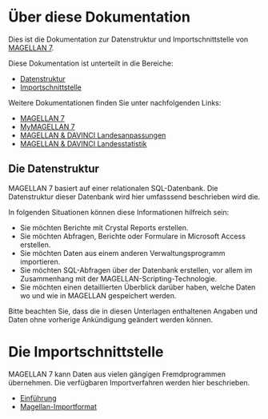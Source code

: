 # Über diese Dokumentation

Dies ist die Dokumentation zur Datenstruktur und Importschnittstelle von [MAGELLAN 7](https://magellan.stueber.de).

Diese Dokumentation ist unterteilt in die Bereiche:

* [Datenstruktur](datenstruktur/index.md)
* [Importschnittstelle](importe/index.md)

Weitere Dokumentationen finden Sie unter nachfolgenden Links:

* [MAGELLAN 7](https://doc.magellan7.stueber.de)
* [MyMAGELLAN 7](https://doc.mymagellan7.stueber.de)
* [MAGELLAN & DAVINCI Landesanpassungen](https://doc.la.stueber.de)
* [MAGELLAN & DAVINCI Landesstatistik](https://doc.ls.stueber.de)

## Die Datenstruktur

MAGELLAN 7 basiert auf einer relationalen SQL-Datenbank. Die Datenstruktur dieser Datenbank wird hier umfasssend beschrieben wird die. 

In folgenden Situationen können diese Informationen hilfreich sein:

* Sie möchten Berichte mit Crystal Reports erstellen.
* Sie möchten Abfragen, Berichte oder Formulare in Microsoft Access erstellen.
* Sie möchten Daten aus einem anderen Verwaltungsprogramm importieren.
* Sie möchten SQL-Abfragen über der Datenbank erstellen, vor allem im Zusammenhang mit der MAGELLAN-Scripting-Technologie.
* Sie möchten einen detaillierten Überblick darüber haben, welche Daten wo und wie in MAGELLAN gespeichert werden.

Bitte beachten Sie, dass die in diesen Unterlagen enthaltenen Angaben und Daten ohne vorherige Ankündigung geändert werden können.

# Die Importschnittstelle

MAGELLAN 7 kann Daten aus vielen gängigen Fremdprogrammen übernehmen. Die verfügbaren Importverfahren werden hier beschrieben.

* [Einführung](importe/index.md)
* [Magellan-Importformat](importe/MagImp/magellan-importformat.md)
